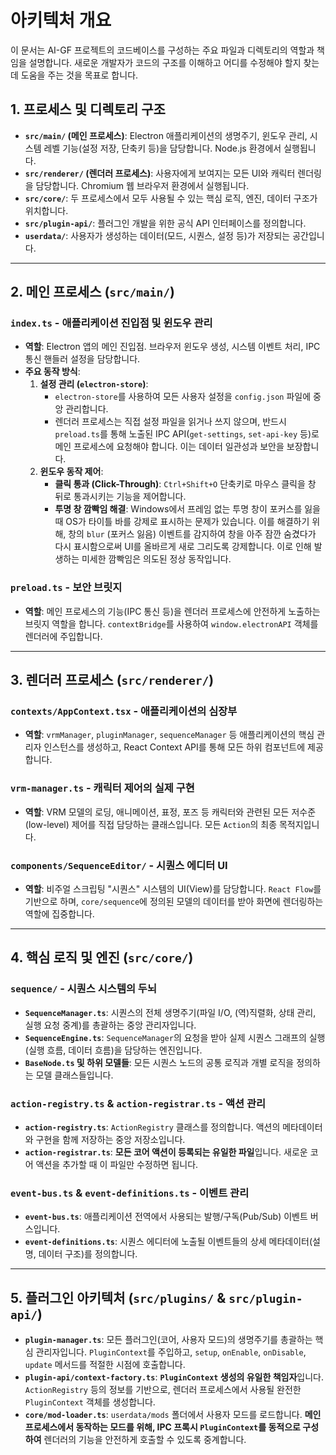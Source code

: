 # 아키텍처 개요

이 문서는 AI-GF 프로젝트의 코드베이스를 구성하는 주요 파일과 디렉토리의 역할과 책임을 설명합니다. 새로운 개발자가 코드의 구조를 이해하고 어디를 수정해야 할지 찾는 데 도움을 주는 것을 목표로 합니다.

## 1. 프로세스 및 디렉토리 구조

-   **`src/main/` (메인 프로세스)**: Electron 애플리케이션의 생명주기, 윈도우 관리, 시스템 레벨 기능(설정 저장, 단축키 등)을 담당합니다. Node.js 환경에서 실행됩니다.
-   **`src/renderer/` (렌더러 프로세스)**: 사용자에게 보여지는 모든 UI와 캐릭터 렌더링을 담당합니다. Chromium 웹 브라우저 환경에서 실행됩니다.
-   **`src/core/`**: 두 프로세스에서 모두 사용될 수 있는 핵심 로직, 엔진, 데이터 구조가 위치합니다.
-   **`src/plugin-api/`**: 플러그인 개발을 위한 공식 API 인터페이스를 정의합니다.
-   **`userdata/`**: 사용자가 생성하는 데이터(모드, 시퀀스, 설정 등)가 저장되는 공간입니다.

---

## 2. 메인 프로세스 (`src/main/`)

### `index.ts` - 애플리케이션 진입점 및 윈도우 관리

-   **역할**: Electron 앱의 메인 진입점. 브라우저 윈도우 생성, 시스템 이벤트 처리, IPC 통신 핸들러 설정을 담당합니다.
-   **주요 동작 방식**:
    1.  **설정 관리 (`electron-store`)**:
        -   `electron-store`를 사용하여 모든 사용자 설정을 `config.json` 파일에 중앙 관리합니다.
        -   렌더러 프로세스는 직접 설정 파일을 읽거나 쓰지 않으며, 반드시 `preload.ts`를 통해 노출된 IPC API(`get-settings`, `set-api-key` 등)로 메인 프로세스에 요청해야 합니다. 이는 데이터 일관성과 보안을 보장합니다.
    2.  **윈도우 동작 제어**:
        -   **클릭 통과 (Click-Through)**: `Ctrl+Shift+O` 단축키로 마우스 클릭을 창 뒤로 통과시키는 기능을 제어합니다.
        -   **투명 창 깜빡임 해결**: Windows에서 프레임 없는 투명 창이 포커스를 잃을 때 OS가 타이틀 바를 강제로 표시하는 문제가 있습니다. 이를 해결하기 위해, 창의 `blur` (포커스 잃음) 이벤트를 감지하여 창을 아주 잠깐 숨겼다가 다시 표시함으로써 UI를 올바르게 새로 그리도록 강제합니다. 이로 인해 발생하는 미세한 깜빡임은 의도된 정상 동작입니다.

### `preload.ts` - 보안 브릿지

-   **역할**: 메인 프로세스의 기능(IPC 통신 등)을 렌더러 프로세스에 안전하게 노출하는 브릿지 역할을 합니다. `contextBridge`를 사용하여 `window.electronAPI` 객체를 렌더러에 주입합니다.

---

## 3. 렌더러 프로세스 (`src/renderer/`)

### `contexts/AppContext.tsx` - 애플리케이션의 심장부

-   **역할**: `vrmManager`, `pluginManager`, `sequenceManager` 등 애플리케이션의 핵심 관리자 인스턴스를 생성하고, React Context API를 통해 모든 하위 컴포넌트에 제공합니다.

### `vrm-manager.ts` - 캐릭터 제어의 실제 구현

-   **역할**: VRM 모델의 로딩, 애니메이션, 표정, 포즈 등 캐릭터와 관련된 모든 저수준(low-level) 제어를 직접 담당하는 클래스입니다. 모든 `Action`의 최종 목적지입니다.

### `components/SequenceEditor/` - 시퀀스 에디터 UI

-   **역할**: 비주얼 스크립팅 "시퀀스" 시스템의 UI(View)를 담당합니다. `React Flow`를 기반으로 하며, `core/sequence`에 정의된 모델의 데이터를 받아 화면에 렌더링하는 역할에 집중합니다.

---

## 4. 핵심 로직 및 엔진 (`src/core/`)

### `sequence/` - 시퀀스 시스템의 두뇌

-   **`SequenceManager.ts`**: 시퀀스의 전체 생명주기(파일 I/O, (역)직렬화, 상태 관리, 실행 요청 중계)를 총괄하는 중앙 관리자입니다.
-   **`SequenceEngine.ts`**: `SequenceManager`의 요청을 받아 실제 시퀀스 그래프의 실행(실행 흐름, 데이터 흐름)을 담당하는 엔진입니다.
-   **`BaseNode.ts` 및 하위 모델들**: 모든 시퀀스 노드의 공통 로직과 개별 로직을 정의하는 모델 클래스들입니다.

### `action-registry.ts` & `action-registrar.ts` - 액션 관리

-   **`action-registry.ts`**: `ActionRegistry` 클래스를 정의합니다. 액션의 메타데이터와 구현을 함께 저장하는 중앙 저장소입니다.
-   **`action-registrar.ts`**: **모든 코어 액션이 등록되는 유일한 파일**입니다. 새로운 코어 액션을 추가할 때 이 파일만 수정하면 됩니다.

### `event-bus.ts` & `event-definitions.ts` - 이벤트 관리

-   **`event-bus.ts`**: 애플리케이션 전역에서 사용되는 발행/구독(Pub/Sub) 이벤트 버스입니다.
-   **`event-definitions.ts`**: 시퀀스 에디터에 노출될 이벤트들의 상세 메타데이터(설명, 데이터 구조)를 정의합니다.

---

## 5. 플러그인 아키텍처 (`src/plugins/` & `src/plugin-api/`)

-   **`plugin-manager.ts`**: 모든 플러그인(코어, 사용자 모드)의 생명주기를 총괄하는 핵심 관리자입니다. `PluginContext`를 주입하고, `setup`, `onEnable`, `onDisable`, `update` 메서드를 적절한 시점에 호출합니다.
-   **`plugin-api/context-factory.ts`**: **`PluginContext` 생성의 유일한 책임자**입니다. `ActionRegistry` 등의 정보를 기반으로, 렌더러 프로세스에서 사용될 완전한 `PluginContext` 객체를 생성합니다.
-   **`core/mod-loader.ts`**: `userdata/mods` 폴더에서 사용자 모드를 로드합니다. **메인 프로세스에서 동작하는 모드를 위해, IPC 프록시 `PluginContext`를 동적으로 구성하여** 렌더러의 기능을 안전하게 호출할 수 있도록 중계합니다.